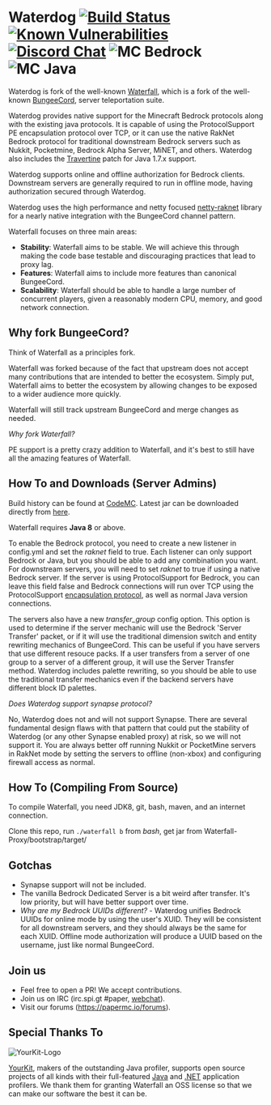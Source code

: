 Waterdog 
[![Build Status](https://ci.codemc.org/job/yesdog/job/Waterdog/badge/icon)](https://ci.codemc.org/job/yesdog/job/Waterdog/) 
[![Known Vulnerabilities](https://snyk.io/test/github/yesdog/Waterdog/badge.svg?targetFile=pom.xml)](https://snyk.io/test/github/yesdog/Waterdog?targetFile=pom.xml)
[![Discord Chat](https://img.shields.io/discord/574240965351571477.svg)](https://discord.gg/MhhWfSW)
![MC Bedrock](https://gist.githubusercontent.com/colinrgodsey/ec4c8ad11c08d8e63bf8cd75679eed9f/raw/de75a755e847c310f1204cfd234baf0aee173243/mcbe.svg?sanitize=true)
![MC Java](https://gist.githubusercontent.com/colinrgodsey/1e18f62beaec3bb595ef1ed381152ad4/raw/0632b6776c2cacacb37960bcf06d231a1356ce9d/mcje.svg?sanitize=true)
=========

Waterdog is fork of the well-known [Waterfall](https://github.com/papermc/waterfall), 
which is a fork of the well-known [BungeeCord](https://github.com/SpigotMC/BungeeCord), server teleportation suite.

Waterdog provides native support for the Minecraft Bedrock protocols along with the existing java protocols.
It is capable of using the ProtocolSupport PE encapsulation protocol over TCP, or it can use the native RakNet 
Bedrock protocol for traditional downstream Bedrock servers such as Nukkit, Pocketmine, 
Bedrock Alpha Server, MiNET, and others. Waterdog also includes the [Travertine](https://github.com/papermc/travertine)
patch for Java 1.7.x support. 

Waterdog supports online and offline authorization for Bedrock clients. Downstream servers are generally
required to run in offline mode, having authorization secured through Waterdog. 

Waterdog uses the high performance and netty focused [netty-raknet](https://github.com/yesdog/netty-raknet)
library for a nearly native integration with the BungeeCord channel pattern. 

Waterfall focuses on three main areas:

- **Stability**: Waterfall aims to be stable. We will achieve this through making the code base testable and discouraging practices that lead to proxy lag.
- **Features**: Waterfall aims to include more features than canonical BungeeCord.
- **Scalability**: Waterfall should be able to handle a large number of concurrent players, given a reasonably modern CPU, memory, and good network connection.

## Why fork BungeeCord?

Think of Waterfall as a principles fork.

Waterfall was forked because of the fact that upstream does not accept many contributions that are intended to better the ecosystem. Simply put, Waterfall aims to better
the ecosystem by allowing changes to be exposed to a wider audience more quickly.

Waterfall will still track upstream BungeeCord and merge changes as needed.

*Why fork Waterfall?*

PE support is a pretty crazy addition to Waterfall, and it's best to still have all the amazing features of Waterfall. 

## How To and Downloads (Server Admins)
Build history can be found at [CodeMC](https://ci.codemc.org/job/yesdog/job/Waterdog/).
Latest jar can be downloaded directly from [here](https://ci.codemc.org/job/yesdog/job/Waterdog/lastSuccessfulBuild/artifact/Waterfall-Proxy/bootstrap/target/Waterdog.jar).

Waterfall requires **Java 8** or above.

To enable the Bedrock protocol, you need to create a new listener in config.yml and set the *raknet* field to true.
Each listener can only support Bedrock or Java, but you should be able to add any combination you want. For downstream
servers, you will need to set *raknet* to true if using a native Bedrock server. If the server is using
ProtocolSupport for Bedrock, you can leave this field false and Bedrock connections will run over TCP using
the ProtocolSupport [encapsulation protocol](https://github.com/ProtocolSupport/ProtocolSupport/wiki/Encapsulation-Protocol), as well as normal Java version connections. 

The servers also have a new *transfer_group* config option. This option is used to determine if 
the server mechanic will use the Bedrock 'Server Transfer' packet, or if it will use
the traditional dimension switch and entity rewriting mechanics of BungeeCord. 
This can be useful if you have servers that use different resouce packs. 
If a user transfers from a server of one group to a server of a different group, 
it will use the Server Transfer method. Waterdog includes palette rewriting, so
you should be able to use the traditional transfer mechanics even if the backend
servers have different block ID palettes. 

*Does Waterdog support synapse protocol?*

No, Waterdog does not and will not support Synapse. There are several fundamental design flaws with that pattern
that could put the stability of Waterdog (or any other Synapse enabled proxy) at risk, 
so we will not support it. You are always better off running Nukkit or PocketMine servers in RakNet mode 
by setting the servers to offline (non-xbox) and configuring firewall access as normal. 

## How To (Compiling From Source)

To compile Waterfall, you need JDK8, git, bash, maven, and an internet connection.

Clone this repo, run `./waterfall b` from *bash*, get jar from Waterfall-Proxy/bootstrap/target/

## Gotchas
* Synapse support will not be included.
* The vanilla Bedrock Dedicated Server is a bit weird after transfer. It's low priority, but will have better support over time. 
* *Why are my Bedrock UUIDs different?* - Waterdog unifies Bedrock UUIDs for online mode by using the user's XUID. They will
be consistent for all downstream servers, and they should always be the same for each XUID. Offline mode authorization
will produce a UUID based on the username, just like normal BungeeCord. 

## Join us

* Feel free to open a PR! We accept contributions.
* Join us on IRC (irc.spi.gt #paper, [webchat](http://irc.spi.gt/iris/?nick=&channels=paper)).
* Visit our forums (https://papermc.io/forums).

## Special Thanks To

![YourKit-Logo](https://yourkit.com/images/yklogo.png)

[YourKit](https://yourkit.com/), makers of the outstanding Java profiler, supports open source projects of all kinds with their full-featured [Java](https://yourkit.com/features/) and [.NET](https://yourkit.com/dotnet/features/) application profilers. We thank them for granting Waterfall an OSS license so that we can make our software the best it can be.
